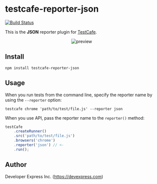 # testcafe-reporter-json
[![Build Status](https://travis-ci.org/DevExpress/testcafe-reporter-json.svg)](https://travis-ci.org/DevExpress/testcafe-reporter-json)

This is the **JSON** reporter plugin for [TestCafe](http://devexpress.github.io/testcafe).

<p align="center">
    <img src="https://raw.githubusercontent.com/DevExpress/testcafe-reporter-json/master/media/preview.png" alt="preview" />
</p>

## Install

```
npm install testcafe-reporter-json
```

## Usage

When you run tests from the command line, specify the reporter name by using the `--reporter` option:

```
testcafe chrome 'path/to/test/file.js' --reporter json
```


When you use API, pass the reporter name to the `reporter()` method:

```js
testCafe
    .createRunner()
    .src('path/to/test/file.js')
    .browsers('chrome')
    .reporter('json') // <-
    .run();
```

## Author
Developer Express Inc. (https://devexpress.com)
